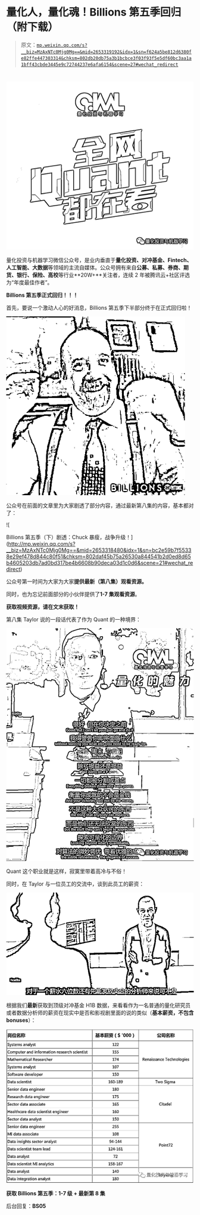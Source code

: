 # 量化人，量化魂！Billions 第五季回归（附下载）

> 原文：[`mp.weixin.qq.com/s?__biz=MzAxNTc0Mjg0Mg==&mid=2653319192&idx=1&sn=f624a5be812d6380fe82ffe447303314&chksm=802db20db75a3b1bcbce3f03f93f5e5df60bc3aa1a1bff43cbde3445e9c72744237e6afa6154&scene=27#wechat_redirect`](http://mp.weixin.qq.com/s?__biz=MzAxNTc0Mjg0Mg==&mid=2653319192&idx=1&sn=f624a5be812d6380fe82ffe447303314&chksm=802db20db75a3b1bcbce3f03f93f5e5df60bc3aa1a1bff43cbde3445e9c72744237e6afa6154&scene=27#wechat_redirect)

# 

![](img/817c601fc026ccfe2ee840069c1e016b.png)

量化投资与机器学习微信公众号，是业内垂直于**量化投资、对冲基金、Fintech、人工智能、大数据**等领域的主流自媒体。公众号拥有来自**公募、私募、券商、期货、银行、保险、高校**等行业**20W+**关注者，连续 2 年被腾讯云+社区评选为“年度最佳作者”。

**Billions 第五季正式回归！！！**

首先，要说一个激动人心的好消息，Billions 第五季下半部分终于在正式回归啦！

![](img/cf3a76a4666d47c86b27ccd6ab95b87f.png)

公众号在前面的文章里为大家剧透了部分内容，通过最新第八集的内容，基本都对了：

![

Billions 第五季（下）剧透：Chuck 暴瘦，战争升级！](http://mp.weixin.qq.com/s?__biz=MzAxNTc0Mjg0Mg==&mid=2653318480&idx=1&sn=bc2e59b7f55338e29ef478d844c80f51&chksm=802daf45b75a26530a844541b2d0ed8d65b4605203db7ad0bd317be4b6608b90deca03d1c0d6&scene=21#wechat_redirect) 

公众号第一时间为大家为大家**提供最新（第八集）观看资源。**

同时，也为忘记前面部分的小伙伴提供了**1-7 集观看资源**。

**获取视频资源，请在文末获取！**

第八集 Taylor 说的一段话代表了作为 Quant 的一种境界：

![](img/6c5695973966b89c6ae48a0115d41843.png)

Quant 这个职业就是这样，寂寞里带着高冷与不俗！

同时，在 Taylor 与一位员工的交流中，谈到此员工的薪资：

![](img/91c23da88987ac53a11dd8d65aa53af6.png)

根据我们**最新**获取到顶级对冲基金 H1B 数据，来看看作为一名普通的量化研究员或者数据分析师的薪资在现实中是否和影视剧里面的说的类似（**基本薪资，不包含 bonuses**）： 

![](img/f548af12c8e86f1ce70584fdfc42b551.png)

**获取 Billions 第五季：1-7 级 + 最新第 8 集**

后台回复：**BS05**